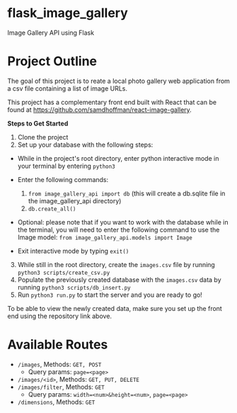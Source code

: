 # flask_image_gallery
Image Gallery API using Flask

# Project Outline
The goal of this project is to reate a local photo gallery web application from a csv file containing a list of image URLs.

This project has a complementary front end built with React that can be found at https://github.com/samdhoffman/react-image-gallery.

**Steps to Get Started**
1. Clone the project
2. Set up your database with the following steps:
  * While in the project's root directory, enter python interactive mode in your terminal by entering `python3`
  * Enter the following commands:
    1. `from image_gallery_api import db` (this will create a db.sqlite file in the image_gallery_api directory)
    2. `db.create_all()`
   
  * Optional: please note that if you want to work with the database while in the terminal, you will need to enter the following command to use the Image model:
   `from image_gallery_api.models import Image`
  * Exit interactive mode by typing `exit()`
  
3. While still in the root directory, create the `images.csv` file by running `python3 scripts/create_csv.py`
4. Populate the previously created database with the `images.csv` data by running `python3 scripts/db_insert.py`
5. Run `python3 run.py` to start the server and you are ready to go!

To be able to view the newly created data, make sure you set up the front end using the repository link above.

# Available Routes
* `/images`, Methods: `GET, POST`
  * Query params: `page=<page>`
* `/images/<id>`, Methods: `GET, PUT, DELETE`
* `/images/filter`, Methods: `GET`
  * Query params: `width=<num>&height=<num>`, `page=<page>`
* `/dimensions`, Methods: `GET`